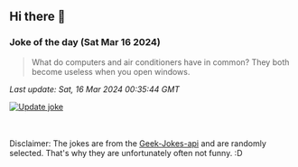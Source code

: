 ## Hi there 👋

### Joke of the day (Sat Mar 16 2024)
<!-- joke -->
>What do computers and air conditioners have in common? They both become useless when you open windows.
<!-- /joke -->

*Last update: Sat, 16 Mar 2024 00:35:44 GMT*

[![Update joke](https://github.com/nclskfm/nclskfm/actions/workflows/joke.yml/badge.svg)](https://github.com/nclskfm/nclskfm/actions/workflows/joke.yml)

<br><br>
Disclaimer: The jokes are from the [Geek-Jokes-api](https://github.com/sameerkumar18/geek-joke-api) and are randomly selected. That's why they are unfortunately often not funny. :D
